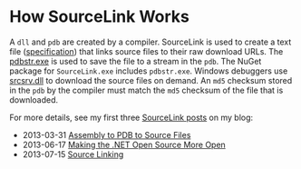 # How SourceLink Works

A `dll` and `pdb` are created by a compiler. SourceLink is used to create a text file ([specification](http://msdn.microsoft.com/en-us/library/windows/desktop/ms680641.aspx)) that links source files to their raw download URLs. The [pdbstr.exe](http://msdn.microsoft.com/en-us/library/windows/hardware/ff558874.aspx) is used to save the file to a stream in the `pdb`. The NuGet package for `SourceLink.exe` includes `pdbstr.exe`. Windows debuggers use [srcsrv.dll](http://msdn.microsoft.com/en-us/library/windows/hardware/ff558791.aspx) to download the source files on demand. An `md5` checksum stored in the `pdb` by the compiler must match the `md5` checksum of the file that is downloaded.

For more details, see my first three [SourceLink posts](http://blog.ctaggart.com/search/label/SourceLink) on my blog:

  * 2013-03-31 [Assembly to PDB to Source Files](http://blog.ctaggart.com/2013/03/assembly-to-pdb-to-source-files.html)
  * 2013-06-17 [Making the .NET Open Source More Open](http://blog.ctaggart.com/2013/06/making-net-open-source-more-open.html)
  * 2013-07-15 [Source Linking](http://blog.ctaggart.com/2013/07/source-linking.html)
